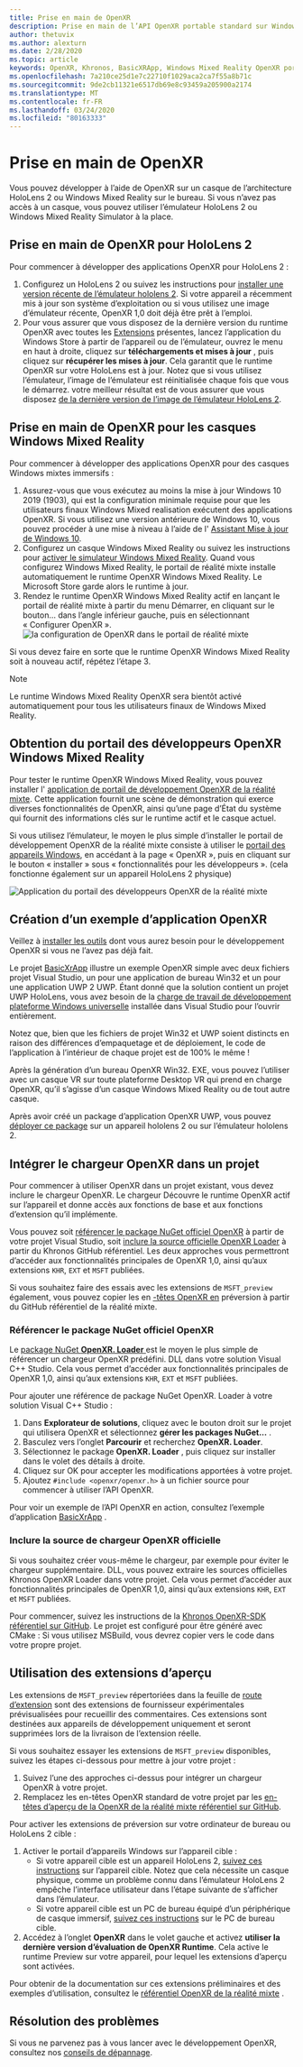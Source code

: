 ```yaml
---
title: Prise en main de OpenXR
description: Prise en main de l’API OpenXR portable standard sur Windows Mixed Reality et les casques HoloLens 2.
author: thetuvix
ms.author: alexturn
ms.date: 2/28/2020
ms.topic: article
keywords: OpenXR, Khronos, BasicXRApp, Windows Mixed Reality OpenXR portail des développeurs, DirectX, native, application native, moteur personnalisé, intergiciel, prise en main, 101, extensions préliminaires
ms.openlocfilehash: 7a210ce25d1e7c22710f1029aca2ca7f55a8b71c
ms.sourcegitcommit: 9de2cb11321e6517db69e8c93459a205900a2174
ms.translationtype: MT
ms.contentlocale: fr-FR
ms.lasthandoff: 03/24/2020
ms.locfileid: "80163333"
---
```

# <a name="getting-started-with-openxr"></a>Prise en main de OpenXR

Vous pouvez développer à l’aide de OpenXR sur un casque de l’architecture HoloLens 2 ou Windows Mixed Reality sur le bureau.  Si vous n’avez pas accès à un casque, vous pouvez utiliser l’émulateur HoloLens 2 ou Windows Mixed Reality Simulator à la place.

## <a name="getting-started-with-openxr-for-hololens-2"></a>Prise en main de OpenXR pour HoloLens 2

Pour commencer à développer des applications OpenXR pour HoloLens 2 :

1. Configurez un HoloLens 2 ou suivez les instructions pour [installer une version récente de l’émulateur hololens 2](using-the-hololens-emulator.md).  Si votre appareil a récemment mis à jour son système d’exploitation ou si vous utilisez une image d’émulateur récente, OpenXR 1,0 doit déjà être prêt à l’emploi.
1. Pour vous assurer que vous disposez de la dernière version du runtime OpenXR avec toutes les [Extensions](openxr.md#roadmap) présentes, lancez l’application du Windows Store à partir de l’appareil ou de l’émulateur, ouvrez le menu en haut à droite, cliquez sur **téléchargements et mises à jour** , puis cliquez sur **récupérer les mises à jour**.  Cela garantit que le runtime OpenXR sur votre HoloLens est à jour.  Notez que si vous utilisez l’émulateur, l’image de l’émulateur est réinitialisée chaque fois que vous le démarrez. votre meilleur résultat est de vous assurer que vous disposez [de la dernière version de l’image de l’émulateur HoloLens 2](using-the-hololens-emulator.md).

## <a name="getting-started-with-openxr-for-windows-mixed-reality-headsets"></a>Prise en main de OpenXR pour les casques Windows Mixed Reality

Pour commencer à développer des applications OpenXR pour des casques Windows mixtes immersifs :

1. Assurez-vous que vous exécutez au moins la mise à jour Windows 10 2019 (1903), qui est la configuration minimale requise pour que les utilisateurs finaux Windows Mixed realisation exécutent des applications OpenXR.  Si vous utilisez une version antérieure de Windows 10, vous pouvez procéder à une mise à niveau à l’aide de l' <a href="https://www.microsoft.com/software-download/windows10" target="_blank">Assistant Mise à jour de Windows 10</a>.
2. Configurez un casque Windows Mixed Reality ou suivez les instructions pour [activer le simulateur Windows Mixed Reality](using-the-windows-mixed-reality-simulator.md).  Quand vous configurez Windows Mixed Reality, le portail de réalité mixte installe automatiquement le runtime OpenXR Windows Mixed Reality.  Le Microsoft Store garde alors le runtime à jour.
3. Rendez le runtime OpenXR Windows Mixed Reality actif en lançant le portail de réalité mixte à partir du menu Démarrer, en cliquant sur le bouton... dans l’angle inférieur gauche, puis en sélectionnant « Configurer OpenXR ».<br>
![la configuration de OpenXR dans le portail de réalité mixte](images/mixed-reality-portal-set-up-openxr.png)

Si vous devez faire en sorte que le runtime OpenXR Windows Mixed Reality soit à nouveau actif, répétez l’étape 3.

> [!NOTE]
> Le runtime Windows Mixed Reality OpenXR sera bientôt activé automatiquement pour tous les utilisateurs finaux de Windows Mixed Reality.

## <a name="getting-the-windows-mixed-reality-openxr-developer-portal"></a>Obtention du portail des développeurs OpenXR Windows Mixed Reality

Pour tester le runtime OpenXR Windows Mixed Reality, vous pouvez installer l' <a href="https://www.microsoft.com/store/productId/9n5cvvl23qbt" target="_blank">application de portail de développement OpenXR de la réalité mixte</a>.  Cette application fournit une scène de démonstration qui exerce diverses fonctionnalités de OpenXR, ainsi qu’une page d’État du système qui fournit des informations clés sur le runtime actif et le casque actuel.

Si vous utilisez l’émulateur, le moyen le plus simple d’installer le portail de développement OpenXR de la réalité mixte consiste à utiliser le [portail des appareils Windows](using-the-windows-device-portal.md), en accédant à la page « OpenXR », puis en cliquant sur le bouton « installer » sous « fonctionnalités pour les développeurs ». (cela fonctionne également sur un appareil HoloLens 2 physique)

![Application du portail des développeurs OpenXR de la réalité mixte](images/mixed-reality-openxr-developer-portal.png)

## <a name="building-a-sample-openxr-app"></a>Création d’un exemple d’application OpenXR

Veillez à [installer les outils](install-the-tools.md) dont vous aurez besoin pour le développement OpenXR si vous ne l’avez pas déjà fait.

Le projet <a href="https://github.com/Microsoft/OpenXR-SDK-VisualStudio/tree/master/samples/BasicXrApp" target="_blank">BasicXrApp</a> illustre un exemple OpenXR simple avec deux fichiers projet Visual Studio, un pour une application de bureau Win32 et un pour une application UWP 2 UWP.  Étant donné que la solution contient un projet UWP HoloLens, vous avez besoin de la [charge de travail de développement plateforme Windows universelle](install-the-tools.md#installation-checklist) installée dans Visual Studio pour l’ouvrir entièrement.

Notez que, bien que les fichiers de projet Win32 et UWP soient distincts en raison des différences d’empaquetage et de déploiement, le code de l’application à l’intérieur de chaque projet est de 100% le même !

Après la génération d’un bureau OpenXR Win32. EXE, vous pouvez l’utiliser avec un casque VR sur toute plateforme Desktop VR qui prend en charge OpenXR, qu’il s’agisse d’un casque Windows Mixed Reality ou de tout autre casque.

Après avoir créé un package d’application OpenXR UWP, vous pouvez [déployer ce package](using-visual-studio.md) sur un appareil hololens 2 ou sur l’émulateur hololens 2.

## <a name="integrate-the-openxr-loader-into-a-project"></a>Intégrer le chargeur OpenXR dans un projet

Pour commencer à utiliser OpenXR dans un projet existant, vous devez inclure le chargeur OpenXR.  Le chargeur Découvre le runtime OpenXR actif sur l’appareil et donne accès aux fonctions de base et aux fonctions d’extension qu’il implémente.

Vous pouvez soit [référencer le package NuGet officiel OpenXR](#reference-official-openxr-nuget-package) à partir de votre projet Visual Studio, soit [inclure la source officielle OpenXR Loader](#include-official-openxr-loader-source) à partir du Khronos GitHub référentiel.  Les deux approches vous permettront d’accéder aux fonctionnalités principales de OpenXR 1,0, ainsi qu’aux extensions `KHR`, `EXT` et `MSFT` publiées.

Si vous souhaitez faire des essais avec les extensions de `MSFT_preview` également, vous pouvez copier les en [-têtes OpenXR en](#using-preview-extensions) préversion à partir du GitHub référentiel de la réalité mixte.

### <a name="reference-official-openxr-nuget-package"></a>Référencer le package NuGet officiel OpenXR

Le <a href="https://www.nuget.org/packages/OpenXR.Loader/" target="_blank">package NuGet **OpenXR. Loader** </a> est le moyen le plus simple de référencer un chargeur OpenXR prédéfini. DLL dans votre solution Visual C++ Studio.  Cela vous permet d’accéder aux fonctionnalités principales de OpenXR 1,0, ainsi qu’aux extensions `KHR`, `EXT` et `MSFT` publiées.

Pour ajouter une référence de package NuGet OpenXR. Loader à votre solution Visual C++ Studio :
1. Dans **Explorateur de solutions**, cliquez avec le bouton droit sur le projet qui utilisera OpenXR et sélectionnez **gérer les packages NuGet...** .
1. Basculez vers l’onglet **Parcourir** et recherchez **OpenXR. Loader**.
1. Sélectionnez le package **OpenXR. Loader** , puis cliquez sur installer dans le volet des détails à droite.
1. Cliquez sur OK pour accepter les modifications apportées à votre projet.
1. Ajoutez `#include <openxr/openxr.h>` à un fichier source pour commencer à utiliser l’API OpenXR.

Pour voir un exemple de l’API OpenXR en action, consultez l’exemple d’application <a href="https://github.com/Microsoft/OpenXR-SDK-VisualStudio/tree/master/samples/BasicXrApp" target="_blank">BasicXrApp</a> .

### <a name="include-official-openxr-loader-source"></a>Inclure la source de chargeur OpenXR officielle

Si vous souhaitez créer vous-même le chargeur, par exemple pour éviter le chargeur supplémentaire. DLL, vous pouvez extraire les sources officielles Khronos OpenXR Loader dans votre projet.  Cela vous permet d’accéder aux fonctionnalités principales de OpenXR 1,0, ainsi qu’aux extensions `KHR`, `EXT` et `MSFT` publiées.

Pour commencer, suivez les instructions de la <a href="https://github.com/KhronosGroup/OpenXR-SDK" target="_blank">Khronos OpenXR-SDK référentiel sur GitHub</a>.  Le projet est configuré pour être généré avec CMake : Si vous utilisez MSBuild, vous devrez copier vers le code dans votre propre projet.

## <a name="using-preview-extensions"></a>Utilisation des extensions d’aperçu

Les extensions de `MSFT_preview` répertoriées dans la feuille de [route d’extension](openxr.md#roadmap) sont des extensions de fournisseur expérimentales prévisualisées pour recueillir des commentaires.  Ces extensions sont destinées aux appareils de développement uniquement et seront supprimées lors de la livraison de l’extension réelle.

Si vous souhaitez essayer les extensions de `MSFT_preview` disponibles, suivez les étapes ci-dessous pour mettre à jour votre projet :
1. Suivez l’une des approches ci-dessus pour intégrer un chargeur OpenXR à votre projet.
1. Remplacez les en-têtes OpenXR standard de votre projet par les <a href="https://github.com/microsoft/OpenXR-MixedReality/tree/master/openxr_preview/include/openxr" target="_blank">en-têtes d’aperçu de la OpenXR de la réalité mixte référentiel sur GitHub</a>.

Pour activer les extensions de préversion sur votre ordinateur de bureau ou HoloLens 2 cible :
  1. Activer le portail d’appareils Windows sur l’appareil cible :
     * Si votre appareil cible est un appareil HoloLens 2, [suivez ces instructions](using-the-windows-device-portal.md) sur l’appareil cible.  Notez que cela nécessite un casque physique, comme un problème connu dans l’émulateur HoloLens 2 empêche l’interface utilisateur dans l’étape suivante de s’afficher dans l’émulateur.
     * Si votre appareil cible est un PC de bureau équipé d’un périphérique de casque immersif, <a href="https://docs.microsoft.com/windows/uwp/debug-test-perf/device-portal-desktop#set-up-device-portal-on-windows-desktop" target="_blank">suivez ces instructions</a> sur le PC de bureau cible.
  1. Accédez à l’onglet **OpenXR** dans le volet gauche et activez **utiliser la dernière version d’évaluation de OpenXR Runtime**.  Cela active le runtime Preview sur votre appareil, pour lequel les extensions d’aperçu sont activées.

Pour obtenir de la documentation sur ces extensions préliminaires et des exemples d’utilisation, consultez le <a href="https://github.com/Microsoft/OpenXR-MixedReality#openxr-preview-extensions" target="_blank">référentiel OpenXR de la réalité mixte</a> .

## <a name="troubleshooting"></a>Résolution des problèmes

Si vous ne parvenez pas à vous lancer avec le développement OpenXR, consultez nos [conseils de dépannage](openxr-troubleshooting.md).
